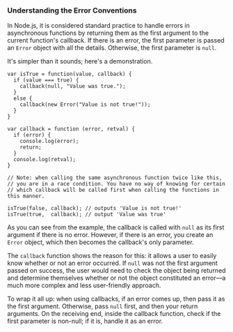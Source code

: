 ### Understanding the Error Conventions

In Node.js, it is considered standard practice to handle errors in asynchronous functions by returning them as the first argument to the current function's callback.  If there is an error, the first parameter is passed an `Error` object with all the details. Otherwise, the first parameter is `null`. 

It's simpler than it sounds; here's a demonstration.

    var isTrue = function(value, callback) {
      if (value === true) {
        callback(null, "Value was true.");
      }
      else {
        callback(new Error("Value is not true!"));
      }
    }

    var callback = function (error, retval) {
      if (error) {
        console.log(error);
        return;
      }
      console.log(retval);
    }

    // Note: when calling the same asynchronous function twice like this, 
    // you are in a race condition. You have no way of knowing for certain 
    // which callback will be called first when calling the functions in this manner.

    isTrue(false, callback); // outputs 'Value is not true!'
    isTrue(true,  callback); // output 'Value was true'

As you can see from the example, the callback is called with `null` as its first argument if there is no error. However, if there is an error, you create an `Error` object, which then becomes the callback's only parameter. 

The `callback` function shows the reason for this: it allows a user to easily know whether or not an error occurred.  If `null` was not the first argument passed on success, the user would need to check the object being returned and determine themselves whether or not the object constituted an error&mdash;a much more complex and less user-friendly approach.

To wrap it all up: when using callbacks, if an error comes up, then pass it as the first argument.  Otherwise, pass `null` first, and then your return arguments.  On the receiving end, inside the callback function, check if the first parameter is non-null;  if it is, handle it as an error.